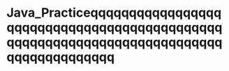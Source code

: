 # Java_Practiceqqqqqqqqqqqqqqqqqqqqqqqqqqqqqqqqqqqqqqqqqqqqqqqqqqqqqqqqqqqqqqqqqqqqqqqqqqqqqqqqqqqqqqq